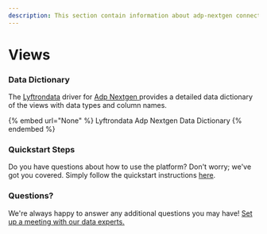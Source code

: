 ```yaml
---
description: This section contain information about adp-nextgen connector views information
---
```


# Views

### Data Dictionary

The [Lyftrondata](https://www.lyftrondata.com/) driver for [Adp Nextgen](None/)[ ](https://www.lyftrondata.com/integration/adp-nextgen/)provides a detailed data dictionary of the views with data types and column names.

{% embed url="None" %}
Lyftrondata Adp Nextgen Data Dictionary
{% endembed %}

### Quickstart Steps

Do you have questions about how to use the platform? Don't worry; we've got you covered. Simply follow the quickstart instructions [here](../README.md).

### Questions? <a href="#questions" id="questions"></a>

We're always happy to answer any additional questions you may have! [Set up a meeting with our data experts.](https://www.lyftrondata.com/book-a-meeting/)


